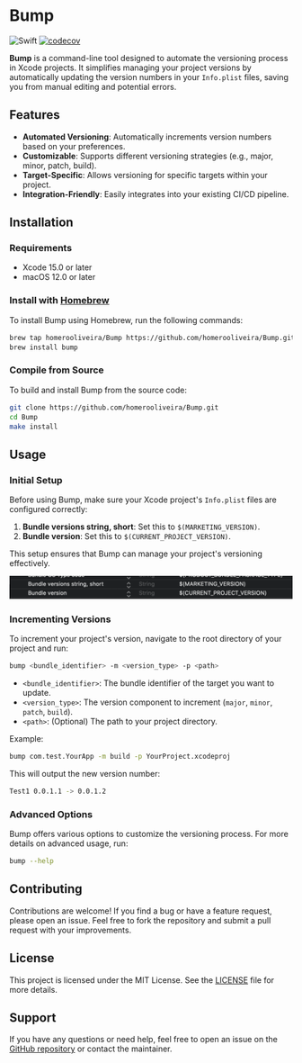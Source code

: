 
# Bump

![Swift](https://github.com/homerooliveira/Bump/workflows/Swift/badge.svg)
[![codecov](https://codecov.io/gh/homerooliveira/Bump/branch/master/graph/badge.svg?token=33PIP7NUZO)](https://codecov.io/gh/homerooliveira/Bump)

**Bump** is a command-line tool designed to automate the versioning process in Xcode projects. It simplifies managing your project versions by automatically updating the version numbers in your `Info.plist` files, saving you from manual editing and potential errors.

## Features

- **Automated Versioning**: Automatically increments version numbers based on your preferences.
- **Customizable**: Supports different versioning strategies (e.g., major, minor, patch, build).
- **Target-Specific**: Allows versioning for specific targets within your project.
- **Integration-Friendly**: Easily integrates into your existing CI/CD pipeline.

## Installation

### Requirements

- Xcode 15.0 or later
- macOS 12.0 or later

### Install with [Homebrew](https://brew.sh/)

To install Bump using Homebrew, run the following commands:

```bash
brew tap homerooliveira/Bump https://github.com/homerooliveira/Bump.git
brew install bump
```

### Compile from Source

To build and install Bump from the source code:

```bash
git clone https://github.com/homerooliveira/Bump.git
cd Bump
make install
```

## Usage

### Initial Setup

Before using Bump, make sure your Xcode project's `Info.plist` files are configured correctly:

1. **Bundle versions string, short**: Set this to `$(MARKETING_VERSION)`.
2. **Bundle version**: Set this to `$(CURRENT_PROJECT_VERSION)`.

This setup ensures that Bump can manage your project's versioning effectively.

![Info.plist Setup](assets/infoplist-sample.png)

### Incrementing Versions

To increment your project's version, navigate to the root directory of your project and run:

```bash
bump <bundle_identifier> -m <version_type> -p <path>
```

- `<bundle_identifier>`: The bundle identifier of the target you want to update.
- `<version_type>`: The version component to increment (`major`, `minor`, `patch`, `build`).
- `<path>`: (Optional) The path to your project directory.

Example:

```bash
bump com.test.YourApp -m build -p YourProject.xcodeproj
```

This will output the new version number:

```bash
Test1 0.0.1.1 -> 0.0.1.2
```

### Advanced Options

Bump offers various options to customize the versioning process. For more details on advanced usage, run:

```bash
bump --help
```

## Contributing

Contributions are welcome! If you find a bug or have a feature request, please open an issue. Feel free to fork the repository and submit a pull request with your improvements.

## License

This project is licensed under the MIT License. See the [LICENSE](LICENSE) file for more details.

## Support

If you have any questions or need help, feel free to open an issue on the [GitHub repository](https://github.com/homerooliveira/Bump) or contact the maintainer.
